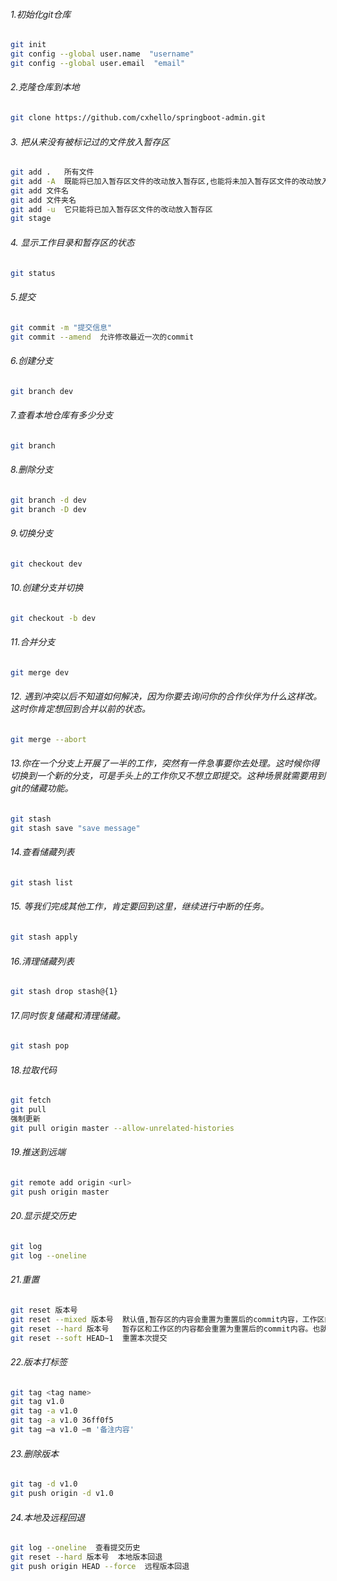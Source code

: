 ###### 1.初始化git仓库

```bash
git init
git config --global user.name  "username"  
git config --global user.email  "email"
```

###### 2.克隆仓库到本地

```bash
git clone https://github.com/cxhello/springboot-admin.git
```

###### 3. 把从来没有被标记过的文件放入暂存区 

```bash
git add .   所有文件
git add -A  既能将已加入暂存区文件的改动放入暂存区,也能将未加入暂存区文件的改动放入暂存区
git add 文件名
git add 文件夹名
git add -u  它只能将已加入暂存区文件的改动放入暂存区
git stage
```

###### 4. 显示工作目录和暂存区的状态 

```bash
git status
```

###### 5.提交

```bash
git commit -m "提交信息"
git commit --amend  允许修改最近一次的commit
```

###### 6.创建分支

```bash
git branch dev
```

###### 7.查看本地仓库有多少分支

```bash
git branch
```

###### 8.删除分支

```bash
git branch -d dev
git branch -D dev
```

###### 9.切换分支

```bash
git checkout dev
```

###### 10.创建分支并切换

```bash
git checkout -b dev
```

###### 11.合并分支

```bash
git merge dev
```

###### 12. 遇到冲突以后不知道如何解决，因为你要去询问你的合作伙伴为什么这样改。这时你肯定想回到合并以前的状态。 

```bash
git merge --abort
```

###### 13.你在一个分支上开展了一半的工作，突然有一件急事要你去处理。这时候你得切换到一个新的分支，可是手头上的工作你又不想立即提交。这种场景就需要用到git的储藏功能。

```bash
git stash
git stash save "save message"
```

###### 14.查看储藏列表

```bash
git stash list
```

###### 15. 等我们完成其他工作，肯定要回到这里，继续进行中断的任务。 

```bash
git stash apply
```

###### 16.清理储藏列表

```bash
git stash drop stash@{1}
```

###### 17.同时恢复储藏和清理储藏。 

```bash
git stash pop
```

###### 18.拉取代码

```bash
git fetch
git pull
强制更新
git pull origin master --allow-unrelated-histories
```

###### 19.推送到远端

```bash
git remote add origin <url>
git push origin master
```

###### 20.显示提交历史

```bash
git log
git log --oneline
```

###### 21.重置

```bash
git reset 版本号
git reset --mixed 版本号  默认值,暂存区的内容会重置为重置后的commit内容，工作区的改动不会清空，相当于撤销暂存区的改动。
git reset --hard 版本号   暂存区和工作区的内容都会重置为重置后的commit内容。也就是说暂存区和工作区的改动都会清空，相当于撤销暂存区和工作区的改动。
git reset --soft HEAD~1  重置本次提交
```

###### 22.版本打标签

```bash
git tag <tag name>
git tag v1.0
git tag -a v1.0
git tag -a v1.0 36ff0f5
git tag –a v1.0 –m '备注内容'
```

###### 23.删除版本

```bash
git tag -d v1.0
git push origin -d v1.0
```

###### 24.本地及远程回退

```bash
git log --oneline  查看提交历史
git reset --hard 版本号  本地版本回退
git push origin HEAD --force  远程版本回退
```

